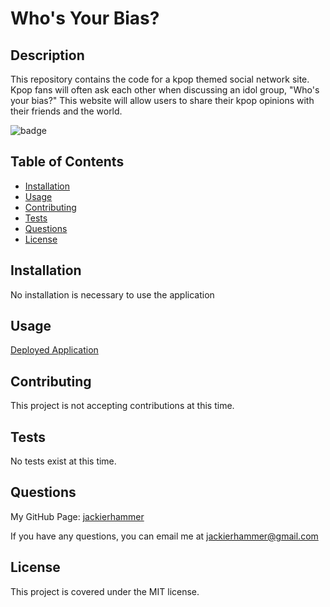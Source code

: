 # Who's Your Bias?

## Description

This repository contains the code for a kpop themed social network site. Kpop fans will often ask each other when discussing an idol group, "Who's your bias?" This website will allow users to share their kpop opinions with their friends and the world.

![badge](https://img.shields.io/badge/license-MIT-green)

## Table of Contents
    
- [Installation](#installation)
- [Usage](#usage)
- [Contributing](#contributing)
- [Tests](#tests)
- [Questions](#questions)
- [License](#license)
    
## Installation
    
No installation is necessary to use the application

## Usage

[Deployed Application](https://peaceful-fortress-40131.herokuapp.com/)

## Contributing

This project is not accepting contributions at this time.

## Tests 

No tests exist at this time.

## Questions

My GitHub Page: [jackierhammer](https://github.com/jackierhammer)

If you have any questions, you can email me at jackierhammer@gmail.com

## License
    
This project is covered under the MIT license. 
